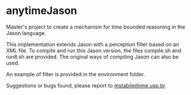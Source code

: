 # anytimeJason
Master's project to create a mechanism for time bounded reasoning in the Jason language.

This implementation extends Jason with a perception filter based on an XML file.
To compile and run this Jason version, the files compile.sh and run8.sh are provided.
The original ways of compiling Jason can also be used.

An example of filter is provided in the environment folder.

Suggestions or bugs found, please report to mstabile@ime.usp.br.
